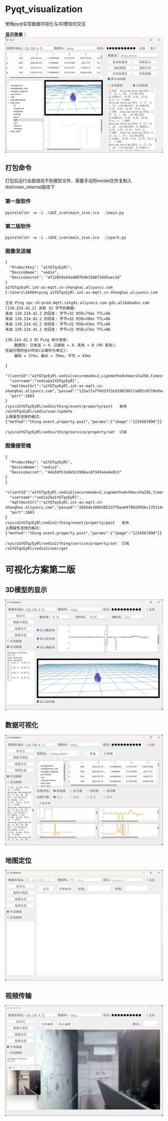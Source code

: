 # Pyqt_visualization
使用pyqt实现数据可视化与3D模型的交互  

  **显示效果：**
![](GUI_icon/image.png)

## 打包命令
打包后运行会报错找不到模型文件，需要手动将model文件复制入dist\main\_internal路径下
### 第一版软件
```
pyinstaller -w -i .\GUI_icon\main_icon.ico  .\main.py
```
### 第二版软件
```
pyinstaller -w -i .\GUI_icon\main_icon.ico  .\spark.py
```

### 图像发送端
```
{
  "ProductKey": "a1YGTqzEyRl",
  "DeviceName": "vedio",
  "DeviceSecret": "af12059a54ad89fb4b31b8f3dd5aec3d"
}
a1YGTqzEyRl.iot-as-mqtt.cn-shanghai.aliyuncs.com
C:\Users\16684>ping a1YGTqzEyRl.iot-as-mqtt.cn-shanghai.aliyuncs.com

正在 Ping vpc-sh-prod.mqtt.iotgds.aliyuncs.com.gds.alibabadns.com [139.224.42.2] 具有 32 字节的数据:
来自 139.224.42.2 的回复: 字节=32 时间=75ms TTL=86
来自 139.224.42.2 的回复: 字节=32 时间=30ms TTL=86
来自 139.224.42.2 的回复: 字节=32 时间=43ms TTL=86
来自 139.224.42.2 的回复: 字节=32 时间=27ms TTL=86

139.224.42.2 的 Ping 统计信息:
    数据包: 已发送 = 4，已接收 = 4，丢失 = 0 (0% 丢失)，
往返行程的估计时间(以毫秒为单位):
    最短 = 27ms，最长 = 75ms，平均 = 43ms

{
  "clientId":"a1YGTqzEyRl.vedio|securemode=2,signmethod=hmacsha256,timestamp=1698545278159|",
  "username":"vedio&a1YGTqzEyRl",
  "mqttHostUrl":"a1YGTqzEyRl.iot-as-mqtt.cn-shanghai.aliyuncs.com","passwd":"125a17a7f6d33f2ed19029817ad02c0728e9aec3daa7f8c24a09ac24ac6e5a33",
  "port":1883
}
/sys/a1YGTqzEyRl/vedio/thing/event/property/post   发布
/a1YGTqzEyRl/vedio/user/update
上报属性消息的格式:  
{"method":"thing.event.property.post","params":{"image":"1234567890"}}

/sys/a1YGTqzEyRl/vedio/thing/service/property/set  订阅
```

### 图像接受端
```
{
  "ProductKey": "a1YGTqzEyRl",
  "DeviceName": "vedio2",
  "DeviceSecret": "4da59f51dde911996ac6f34544a6e013"
}
{
  "clientId":"a1YGTqzEyRl.vedio2|securemode=2,signmethod=hmacsha256,timestamp=1698546181835|",
  "username":"vedio2&a1YGTqzEyRl",
  "mqttHostUrl":"a1YGTqzEyRl.iot-as-mqtt.cn-shanghai.aliyuncs.com","passwd":"26b5de108b305237fbaa64f892d95bc17b114dc1e09848d839a12c76c5ad80b3",
  "port":1883
}
/sys/a1YGTqzEyRl/vedio2/thing/event/property/post   发布
上报属性消息的格式:  
{"method":"thing.event.property.post","params":{"image":"1234567890"}}

/sys/a1YGTqzEyRl/vedio2/thing/service/property/set  订阅
/a1YGTqzEyRl/vedio2/user/get

```


# 可视化方案第二版
##  3D模型的显示
![](GUI_icon/image-1.png)

##  数据可视化
![](GUI_icon/image-2.png)

## 地图定位
![](GUI_icon/image-3.png)

## 视频传输
![](GUI_icon/image-4.png)